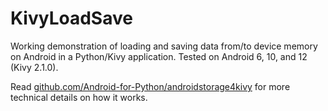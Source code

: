 # KivyLoadSave

Working demonstration of loading and saving data from/to device memory on Android in a Python/Kivy application. Tested on Android 6, 10, and 12 (Kivy 2.1.0).

Read [github.com/Android-for-Python/androidstorage4kivy](https://github.com/Android-for-Python/androidstorage4kivy) for more technical details on how it works.
